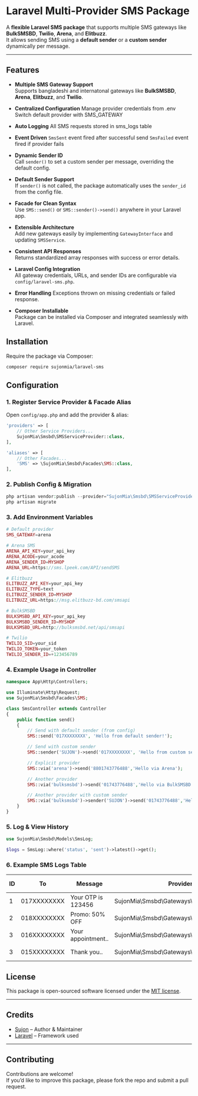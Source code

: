 # Laravel Multi-Provider SMS Package

A **flexible Laravel SMS package** that supports multiple SMS gateways like **BulkSMSBD**, **Twilio**, **Arena**, and **Elitbuzz**.  
It allows sending SMS using a **default sender** or a **custom sender** dynamically per message.

---

## Features

- **Multiple SMS Gateway Support**  
  Supports bangladeshi and internatonal gateways like **BulkSMSBD**, **Arena**, **Elitbuzz**, and **Twilio**.

- **Centralized Configuration**
  Manage provider credentials from .env
  Switch default provider with SMS_GATEWAY

- **Auto Logging**
  All SMS requests stored in sms_logs table

- **Event Driven**
  `SmsSent` event fired after successful send
  `SmsFailed` event fired if provider fails

- **Dynamic Sender ID**  
  Call `sender()` to set a custom sender per message, overriding the default config.

- **Default Sender Support**  
  If `sender()` is not called, the package automatically uses the `sender_id` from the config file.

- **Facade for Clean Syntax**  
  Use `SMS::send()` or `SMS::sender()->send()` anywhere in your Laravel app.

- **Extensible Architecture**  
  Add new gateways easily by implementing `GatewayInterface` and updating `SMSService`.

- **Consistent API Responses**  
  Returns standardized array responses with success or error details.

- **Laravel Config Integration**  
  All gateway credentials, URLs, and sender IDs are configurable via `config/laravel-sms.php`.

- **Error Handling**
  Exceptions thrown on missing credentials or failed response.

- **Composer Installable**  
  Package can be installed via Composer and integrated seamlessly with Laravel.


## Installation

Require the package via Composer:

```bash
composer require sujonmia/laravel-sms
```

## Configuration

### 1. Register Service Provider & Facade Alias

Open `config/app.php` and add the provider & alias:

```php
'providers' => [
    // Other Service Providers...
    SujonMia\Smsbd\SMSServiceProvider::class,
],

'aliases' => [
    // Other Facades...
    'SMS' => \SujonMia\Smsbd\Facades\SMS::class,
],
```

### 2. Publish Config & Migration

```php
php artisan vendor:publish --provider="SujonMia\Smsbd\SMSServiceProvider"
php artisan migrate
```

### 3. Add Environment Variables
```php
# Default provider
SMS_GATEWAY=arena

# Arena SMS
ARENA_API_KEY=your_api_key
ARENA_ACODE=your_acode
ARENA_SENDER_ID=MYSHOP
ARENA_URL=https://sms.lpeek.com/API/sendSMS

# Elitbuzz
ELITBUZZ_API_KEY=your_api_key
ELITBUZZ_TYPE=text
ELITBUZZ_SENDER_ID=MYSHOP
ELITBUZZ_URL=https://msg.elitbuzz-bd.com/smsapi

# BulkSMSBD
BULKSMSBD_API_KEY=your_api_key
BULKSMSBD_SENDER_ID=MYSHOP
BULKSMSBD_URL=http://bulksmsbd.net/api/smsapi

# Twilio
TWILIO_SID=your_sid
TWILIO_TOKEN=your_token
TWILIO_SENDER_ID=+123456789
```

### 4. Example Usage in Controller

```php
namespace App\Http\Controllers;

use Illuminate\Http\Request;
use SujonMia\Smsbd\Facades\SMS;

class SmsController extends Controller
{
    public function send()
    {
        // Send with default sender (from config)
        SMS::send('017XXXXXXXX', 'Hello from default sender!');

        // Send with custom sender
        SMS::sender('SUJON')->send('017XXXXXXXX', 'Hello from custom sender!');

        // Explicit provider
        SMS::via('arena')->send('8801743776488','Hello via Arena');

        // Another provider
        SMS::via('bulksmsbd')->send('01743776488','Hello via BulkSMSBD');

        // Another provider with custom sender
        SMS::via('bulksmsbd')->sender('SUJON')->send('01743776488','Hello via from custom sender BulkSMSBD');
    }
}
```

### 5. Log & View History

```php
use SujonMia\Smsbd\Models\SmsLog;

$logs = SmsLog::where('status', 'sent')->latest()->get();
```

### 6. Example SMS Logs Table

| ID | To          | Message             | Provider                                | Status | Response       | Created At |
|----|-------------|---------------------|-----------------------------------------|--------|----------------|------------|
| 1  | 017XXXXXXXX | Your OTP is 123456  | SujonMia\Smsbd\Gateways\TwilioGatewa    | sent   | {…} JSON Data  | 2025-08-30 |
| 2  | 018XXXXXXXX | Promo: 50% OFF      | SujonMia\Smsbd\Gateways\ArenaGatewa     | failed | Error Message  | 2025-08-30 |
| 3  | 016XXXXXXXX | Your appointment..  | SujonMia\Smsbd\Gateways\ElitbuzzGatewa  | sent   | {…} JSON Data  | 2025-08-30 |
| 3  | 015XXXXXXXX | Thank you..         | SujonMia\Smsbd\Gateways\BulkSMSBDGatewa | failed | Error Message  | 2025-08-30 |


## License

This package is open-sourced software licensed under the [MIT license](LICENSE).

---

## Credits

- [Sujon](https://github.com/sujonmia019) – Author & Maintainer  
- [Laravel](https://laravel.com) – Framework used  

---

## Contributing

Contributions are welcome!  
If you’d like to improve this package, please fork the repo and submit a pull request.  

